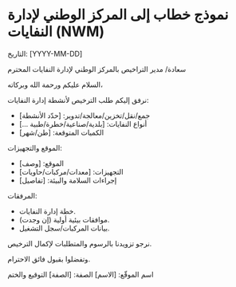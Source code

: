 # نموذج خطاب إلى المركز الوطني لإدارة النفايات (NWM)

التاريخ: [YYYY-MM-DD]

سعادة/ مدير التراخيص بالمركز الوطني لإدارة النفايات المحترم

السلام عليكم ورحمة الله وبركاته،

نرفق إليكم طلب الترخيص لأنشطة إدارة النفايات:
- جمع/نقل/تخزين/معالجة/تدوير: [حدّد الأنشطة]
- أنواع النفايات: [بلدية/صناعية/خطرة/طبية ...]
- الكميات المتوقعة: [طن/شهر]

الموقع والتجهيزات:
- الموقع: [وصف]
- التجهيزات: [معدات/مركبات/حاويات]
- إجراءات السلامة والبيئة: [تفاصيل]

المرفقات:
- خطة إدارة النفايات.
- موافقات بيئية أولية (إن وجدت).
- بيانات المركبات/سجل التشغيل.

نرجو تزويدنا بالرسوم والمتطلبات لإكمال الترخيص.

وتفضلوا بقبول فائق الاحترام.

اسم الموقّع: [الاسم]
الصفة: [الصفة]
التوقيع والختم

